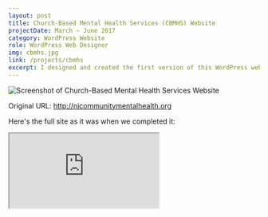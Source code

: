 ```yaml
---
layout: post
title: Church-Based Mental Health Services (CBMHS) Website 
projectDate: March – June 2017
category: WordPress Website
role: WordPress Web Designer
img: cbmhs.jpg
link: /projects/cbmhs
excerpt: I designed and created the first version of this WordPress website with a classmate my sophomore year of university. This pro-bono project was done under Human Experience Systems LLC for the CBMHS program of the non-profit community development corporation Churches Improving Communities (CIC). This marked my transition into real web development.
---
```


<img src="https://lizlorena.com/img/cbmhs.png" alt="Screenshot of Church-Based Mental Health Services Website" class="img-fluid"/>
<p class="caption">Original URL: <a href="http://njcommunitymentalhealth.org" target="_blank">http://njcommunitymentalhealth.org</a></p>

<p>Here's the full site as it was when we completed it:</p>

<iframe class="pdf" src="https://lizlorena.com/img/cbmhs.pdf"></iframe>

